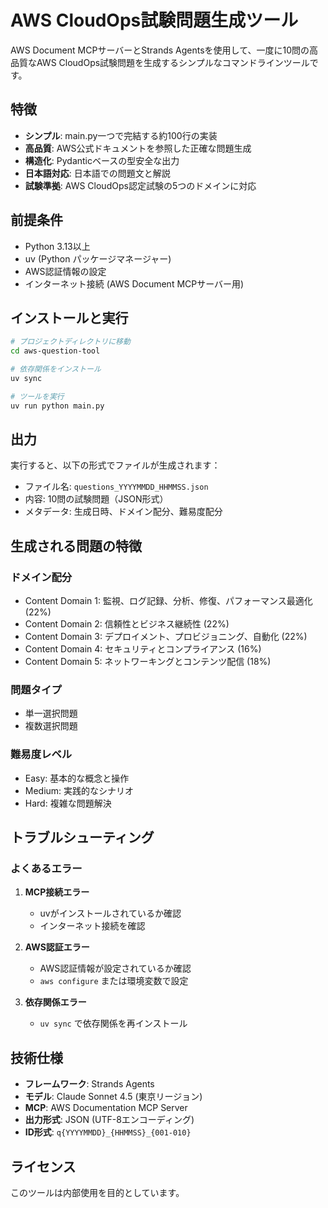 # AWS CloudOps試験問題生成ツール

AWS Document MCPサーバーとStrands Agentsを使用して、一度に10問の高品質なAWS CloudOps試験問題を生成するシンプルなコマンドラインツールです。

## 特徴

- **シンプル**: main.py一つで完結する約100行の実装
- **高品質**: AWS公式ドキュメントを参照した正確な問題生成
- **構造化**: Pydanticベースの型安全な出力
- **日本語対応**: 日本語での問題文と解説
- **試験準拠**: AWS CloudOps認定試験の5つのドメインに対応

## 前提条件

- Python 3.13以上
- uv (Python パッケージマネージャー)
- AWS認証情報の設定
- インターネット接続 (AWS Document MCPサーバー用)

## インストールと実行

```bash
# プロジェクトディレクトリに移動
cd aws-question-tool

# 依存関係をインストール
uv sync

# ツールを実行
uv run python main.py
```

## 出力

実行すると、以下の形式でファイルが生成されます：

- ファイル名: `questions_YYYYMMDD_HHMMSS.json`
- 内容: 10問の試験問題（JSON形式）
- メタデータ: 生成日時、ドメイン配分、難易度配分

## 生成される問題の特徴

### ドメイン配分
- Content Domain 1: 監視、ログ記録、分析、修復、パフォーマンス最適化 (22%)
- Content Domain 2: 信頼性とビジネス継続性 (22%)
- Content Domain 3: デプロイメント、プロビジョニング、自動化 (22%)
- Content Domain 4: セキュリティとコンプライアンス (16%)
- Content Domain 5: ネットワーキングとコンテンツ配信 (18%)

### 問題タイプ
- 単一選択問題
- 複数選択問題

### 難易度レベル
- Easy: 基本的な概念と操作
- Medium: 実践的なシナリオ
- Hard: 複雑な問題解決

## トラブルシューティング

### よくあるエラー

1. **MCP接続エラー**
   - uvがインストールされているか確認
   - インターネット接続を確認

2. **AWS認証エラー**
   - AWS認証情報が設定されているか確認
   - `aws configure` または環境変数で設定

3. **依存関係エラー**
   - `uv sync` で依存関係を再インストール

## 技術仕様

- **フレームワーク**: Strands Agents
- **モデル**: Claude Sonnet 4.5 (東京リージョン)
- **MCP**: AWS Documentation MCP Server
- **出力形式**: JSON (UTF-8エンコーディング)
- **ID形式**: `q{YYYYMMDD}_{HHMMSS}_{001-010}`

## ライセンス

このツールは内部使用を目的としています。